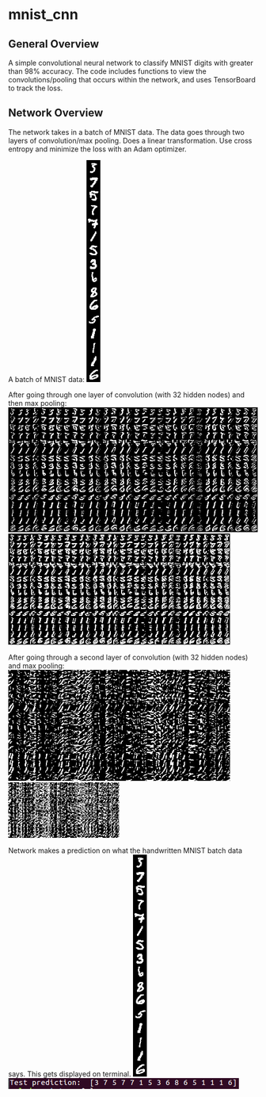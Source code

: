 # mnist_cnn
## General Overview
A simple convolutional neural network to classify MNIST digits with greater
than 98% accuracy. The code includes functions to view the convolutions/pooling
that occurs within the network, and uses TensorBoard to track the loss.

## Network Overview
The network takes in a batch of MNIST data.  The data goes through two layers
of convolution/max pooling.  Does a linear transformation.
Use cross entropy and minimize the loss with an Adam optimizer.

A batch of MNIST data:
![MNIST_digits](https://github.com/m3ller/mnist_cnn/blob/master/handwriting.png)

After going through one layer of convolution (with 32 hidden nodes) and
then max pooling:
![conv1](https://github.com/m3ller/mnist_cnn/blob/master/conv1.png)
![pool1](https://github.com/m3ller/mnist_cnn/blob/master/pool1.png)

After going through a second layer of convolution (with 32 hidden nodes) and
max pooling:
![conv2](https://github.com/m3ller/mnist_cnn/blob/master/conv2.png)
![pool2](https://github.com/m3ller/mnist_cnn/blob/master/pool2.png)

Network makes a prediction on what the handwritten MNIST batch data says. 
This gets displayed on terminal.
![MNIST_digits](https://github.com/m3ller/mnist_cnn/blob/master/handwriting.png)
![prediction](https://github.com/m3ller/mnist_cnn/blob/master/prediction.png)
